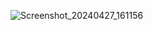 ![Screenshot_20240427_161156](https://github.com/alpkarakoc/exam-app/assets/67338903/5cede9cc-5d33-41d6-9102-4214504dacc8)

